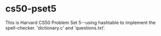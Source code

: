 # cs50-pset5

This is Harvard CS50 Problem Set 5--using hashtable to implement the spell-checker.
'dictionary.c' and 'questions.txt'.  
